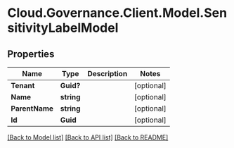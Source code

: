 # Cloud.Governance.Client.Model.SensitivityLabelModel
## Properties

Name | Type | Description | Notes
------------ | ------------- | ------------- | -------------
**Tenant** | **Guid?** |  | [optional] 
**Name** | **string** |  | [optional] 
**ParentName** | **string** |  | [optional] 
**Id** | **Guid** |  | [optional] 

[[Back to Model list]](../README.md#documentation-for-models) [[Back to API list]](../README.md#documentation-for-api-endpoints) [[Back to README]](../README.md)

